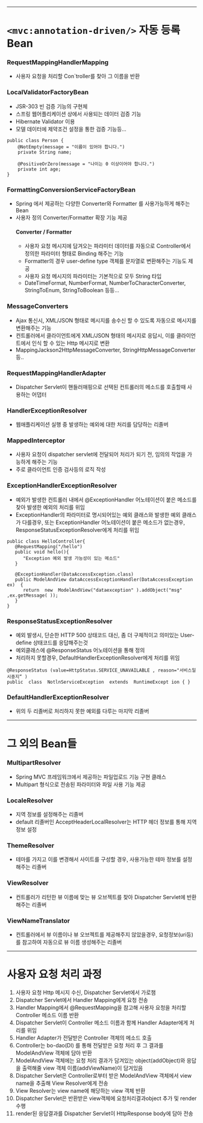 ***
# ```<mvc:annotation-driven/>``` 자동 등록 Bean

### RequestMappingHandlerMapping
* 사용자 요청을 처리할 Con`troller를 찾아 그 이름을 반환

### LocalValidatorFactoryBean
* JSR-303 빈 검증 기능의 구현체
* 스프링 웹어플리케이션 상에서 사용되는 데이터 검증 기능
* Hibernate Validator 이용
* 모델 데이터에 제약조건 설정을 통한 검증 기능등...
```
public class Person {
    @NotEmpty(message = "이름이 있어야 합니다.")
    private String name;

    @PositiveOrZero(message = "나이는 0 이상이어야 합니다.")
    private int age;
}
```

### FormattingConversionServiceFactoryBean
* Spring 에서 제공하는 다양한 Converter와 Formatter 를 사용가능하게 해주는 Bean
* 사용자 정의 Converter/Formatter 확장 기능 제공
   #### Converter / Formatter
   * 사용자 요청 메시지에 담겨오는 파라미터 데이터를 자동으로 Controller에서 정의한 파라미터 형태로 Binding 해주는 기능
   * Formatter의 경우 user-define type 객체를 문자열로 변환해주는 기능도 제공
   * 사용자 요청 메시지의 파라미터는 기본적으로 모두 String 타입
   * DateTimeFormat, NumberFormat, NumberToCharacterConverter, StringToEnum, StringToBoolean 등등...

### MessageConverters
* Ajax 통신시, XML/JSON 형태로 메시지를 송수신 할 수 있도록 자동으로 메시지를 변환해주는 기능
* 컨트롤러에서 클라이언트에게 XML/JSON 형태의 메시지로 응답시, 이를 클라이언트에서 인식 할 수 있는 Http 메시지로 변환
* MappingJackson2HttpMessageConverter, StringHttpMessageConverter 등..

### RequestMappingHandlerAdapter
* Dispatcher Servlet이 핸들러매핑으로 선택된 컨트롤러의 메소드를 호출할때 사용하는 어댑터

### HandlerExceptionResolver
* 웹애플리케이션 실행 중 발생하는 예외에 대한 처리를 담당하는 리졸버

### MappedInterceptor
* 사용자 요청이 dispatcher servlet에 전달되어 처리가 되기 전, 임의의 작업을 가능하게 해주는 기능
* 주로 클라이언트 인증 검사등의 로직 작성


### ExceptionHandlerExceptionResolver
* 예외가 발생한 컨트롤러 내에서 @ExceptionHandler 어노테이션이 붙은 메소드를 찾아 발생한 예외의 처리를 위임
* ExceptionHandler의 파라미터로 명시되어있는 예외 클래스와 발생한 예외 클래스가 다를경우, 또는 ExceptionHandler 어노테이션이 붙은 메소드가 없는경우, ResponseStatusExceptionResolver에게 처리를 위임
```
public class HelloController{
   @RequestMapping("/hello") 
   public void hello(){
      "Exception 예외 발생 가능성이 있는 메소드"
   }

   @ExceptionHandler(DataAccessException.class) 
   public ModelAndView dataAccessExceptionHandler(DataAccessException ex)  { 
      return  new  ModelAndView("dataexception" ).addObject("msg" ,ex.getMessage( ));
   } 
} 
```

### ResponseStatusExceptionResolver
* 예외 발생시, 단순한 HTTP 500 상태코드 대신, 좀 더 구체적이고 의미있는 User-define 상태코드를 응답해주는것
* 예외클래스에 @ResponseStatus 어노테이션을 통해 정의
* 처리하지 못할경우, DefaultHandlerExceptionResolver에게 처리를 위임

```
@ResponseStatus (value=HttpStatus.SERVICE_UNAVAILABLE , reason="서비스일시중지“ ) 
public  class  NotlnServiceException  extends  RuntimeExcept ion { }
```

### DefaultHandlerExceptionResolver
* 위의 두 리졸버로 처리하지 못한 예외를 다루는 마지막 리졸버

***
# 그 외의 Bean들
### MultipartResolver
* Spring MVC 프레임워크에서 제공하는 파일업로드 기능 구현 클래스
* Multipart 형식으로 전송된 파라미터와 파일 사용 기능 제공
### LocaleResolver
* 지역 정보를 설정해주는 리졸버
* default 리졸버인 AcceptHeaderLocalResolver는 HTTP 헤더 정보를 통해 지역정보 설정
### ThemeResolver
* 테마를 가지고 이를 변경해서 사이트를 구성할 경우, 사용가능한 테마 정보를 설정해주는 리졸버
### ViewResolver
* 컨트롤러가 리턴한 뷰 이름에 맞는 뷰 오브젝트를 찾아 Dispatcher Servlet에 반환해주는 리졸버
### ViewNameTranslator
* 컨트롤러에서 뷰 이름이나 뷰 오브젝트를 제공해주지 않았을경우, 요청정보(uri등)를 참고하여 자동으로 뷰 이름 생성해주는 리졸버

***
# 사용자 요청 처리 과정
1. 사용자 요청 Http 메시지 수신, Dispatcher Servlet에서 가로챔
2. Dispatcher Servlet에서 Handler Mapping에게 요청 전송
3. Handler Mapping에서 @RequestMapping을 참고해 사용자 요청을 처리할 Controller 메소드 이름 반환
4. Dispatcher Servlet이 Controller 메소드 이름과 함께 Handler Adapter에게 처리를 위임
4. Handler Adapter가 전달받은 Controller 객체의 메소드 호출
5. Controller는 bo-dao(DI) 를 통해 전달받은 요청 처리 후 그 결과를 ModelAndView 객체에 담아 반환
6. ModelAndView 객체에는 요청 처리 결과가 담겨있는 object(addObject)와 응답을 출력해줄 view 객체 이름(addViewName)이 담겨있음
7. Dispatcher Servlet은 Controller로부터 받은 ModelAndView 객체에서 view name을 추출해 View Resolver에게 전송
8. View Resolver는 view name에 해당하는 view 객체 반환
9. Dispatcher Servlet은 반환받은 view객체에 요청처리결과object 추가 및 render 수행
10. render된 응답결과를 Dispatcher Servlet이 HttpResponse body에 담아 전송